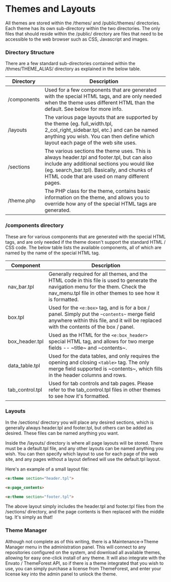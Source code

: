 
# Themes and Layouts

All themes are stored within the /themes/ and /public/themes/ directories.  Each theme has its own sub-directory within 
the two directories.  The only files that should reside within the /public/ directory are files that need to be accessible to the 
web browser such as CSS, Javascript and images.


### Directory Structure

There are a few standard sub-directories contained within the /thmes/THEME_ALIAS/ directory as 
explained in the below table.

Directory | Description
------------- |------------- 
/components | Used for a few components that are generated with the special HTML tags, and are only needed when the theme uses different HTML than the default.  See below for more info.
/layouts | The various page layouts that are supported by the theme (eg. full_width.tpl, 2_col_right_sidebar.tpl, etc.) and can be named anything you wish.  You can then define which layout each page of the web site uses.
/sections | The various sections the theme uses.  This is always header.tpl and footer.tpl, but can also include any additional sections you would like (eg. search_bar.tpl).  Basically, and chunks of HTML code that are used on many different pages.
/theme.php | The PHP class for the theme, contains basic information on the theme, and allows you to override how any of the special HTML tags are generated.


### /components directory

These are for various components that are generated with the special HTML tags, and are only needed if the theme doesn't support the standard HTML / CSS code.  The below table lists the available components, all of which are named by the name of the special HTML tag.

Component | Description
------------- |------------- 
nav_bar.tpl | Generally required for all themes, and the HTML code in this file is used to generate the navigation menu for the them.  Check the nav_menu.tpl file in other themes to see how it is formatted.
box.tpl | Used for the `<e:box>` tag, and is for a box / panel.  Simply put the `~contents~` merge field anywhere within this file, and it will be replaced with the contents of the box / panel.
box_header.tpl | Used as the HTML for the `<e:box_header>` special HTML tag, and allows for two merge fields -- ~title~ and ~contents~.
data_table.tpl | Used for the data tables, and only requires the opening and closing `<table>` tag.  The only merge field supported is ~contents~, which fills in the header columns and rows.
tab_control.tpl | Used for tab controls and tab pages.  Please refer to the tab_control.tpl files in other themes to see how it's formatted.


### Layouts

In the /sections/ directory you will place any desired sections, which is generally always header.tpl and footer.tpl, but others can be added as desired.  These files can be named anything you want.

Inside the /layouts/ directory is where all page layouts will be stored.  There must be a default.tpl file, and any other layouts can be named anything you wish.  You can then specify which layout to use for each page of the web site, and any pages without a layout defined will use the default.tpl layout.

Here's an example of a small layout file:

~~~html
<e:theme section="header.tpl">

<e:page_contents>

<e:theme section="footer.tpl">
~~~

The above layout simply includes the header.tpl and footer.tpl files from the /sections/ directory, and the page contents is then replaced with the middle tag.  It's simply as that!


### Theme Manager

Although not complete as of this writing, there is a Maintenance->Theme Manager menu in the administration panel.  This will connect to any repositories configured on the system, and download all available themes, allowing for easy one-click install of any theme.  It will also integrate with the Envato / ThemeForest API, so if there is a theme integrated that 
you wish to use, you can simply purchase a license from ThemeForest, and enter your license key into the admin panel to unlock the theme.


